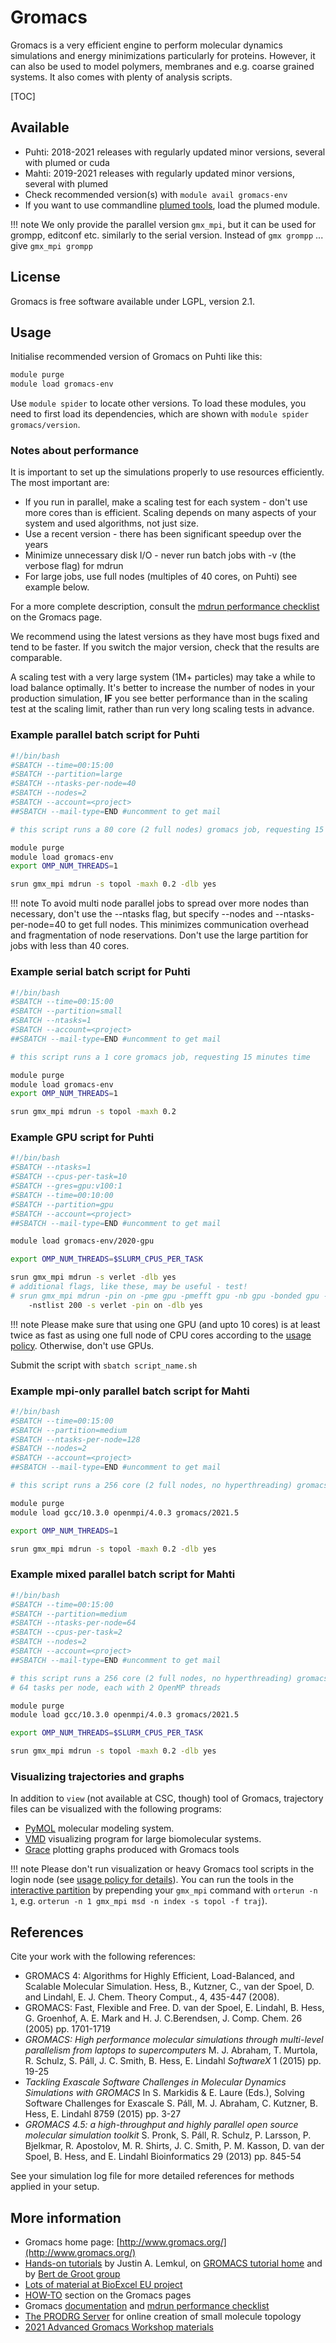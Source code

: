 # Gromacs

Gromacs is a very efficient engine to perform molecular dynamics
simulations and energy minimizations particularly for proteins. However,
it can also be used to model polymers, membranes and e.g. coarse grained
systems. It also comes with plenty of analysis scripts.

[TOC]

## Available

-   Puhti: 2018-2021 releases with regularly updated minor versions, several with plumed or cuda
-   Mahti: 2019-2021 releases with regularly updated minor versions, several with plumed
-   Check recommended version(s) with `module avail gromacs-env`
-   If you want to use commandline [plumed tools](plumed.md), load the plumed module.

!!! note
    We only provide the parallel version `gmx_mpi`, but it can
    be used for grompp, editconf etc. similarly to the serial version.
    Instead of `gmx grompp` ... give `gmx_mpi grompp`

## License
Gromacs is free software available under LGPL, version 2.1.

## Usage

Initialise recommended version of Gromacs on Puhti like this:

```bash
module purge
module load gromacs-env
```
Use `module spider` to locate other versions. To load these modules, you
need to first load its dependencies, which are shown with
`module spider gromacs/version`.

<!-- The module will set `OMP_NUM_THREADS=1`
as otherwise mdrun will spawn threads for cores it _thinks_ are free. -->

### Notes about performance

It is important to set up the simulations properly to use resources efficiently.
The most important are:

-   If you run in parallel, make a scaling test for each system - don't use more cores than is efficient. 
    Scaling depends on many aspects of your system and used algorithms, not just size.
-   Use a recent version - there has been significant speedup over the years
-   Minimize unnecessary disk I/O - never run batch jobs with -v (the verbose flag) for mdrun
-   For large jobs, use full nodes (multiples of 40 cores, on Puhti) see example below.

For a more complete description, consult the 
[mdrun performance checklist] on the Gromacs page.

We recommend using the latest versions as they have most bugs fixed and
tend to be faster. If you switch the major version, check that the
results are comparable.

A scaling test with a very large system (1M+ particles) may take a while to 
load balance optimally. It's better to increase the number of nodes in your 
production simulation, **IF** you see better performance than in the scaling 
test at the scaling limit, rather than run very long scaling tests in advance.

### Example parallel batch script for Puhti
```bash
#!/bin/bash
#SBATCH --time=00:15:00
#SBATCH --partition=large
#SBATCH --ntasks-per-node=40
#SBATCH --nodes=2
#SBATCH --account=<project>
##SBATCH --mail-type=END #uncomment to get mail

# this script runs a 80 core (2 full nodes) gromacs job, requesting 15 minutes time

module purge
module load gromacs-env
export OMP_NUM_THREADS=1

srun gmx_mpi mdrun -s topol -maxh 0.2 -dlb yes
```

!!! note
    To avoid multi node parallel jobs to spread over more nodes
    than necessary, don't use the --ntasks flag, but specify --nodes and
    --ntasks-per-node=40 to get full nodes. This minimizes communication
    overhead and fragmentation of node reservations. Don't use the large
    partition for jobs with less than 40 cores.

### Example serial batch script for Puhti
```bash
#!/bin/bash
#SBATCH --time=00:15:00
#SBATCH --partition=small
#SBATCH --ntasks=1
#SBATCH --account=<project>
##SBATCH --mail-type=END #uncomment to get mail

# this script runs a 1 core gromacs job, requesting 15 minutes time

module purge
module load gromacs-env
export OMP_NUM_THREADS=1

srun gmx_mpi mdrun -s topol -maxh 0.2
```
    
### Example GPU script for Puhti
```bash
#!/bin/bash
#SBATCH --ntasks=1
#SBATCH --cpus-per-task=10
#SBATCH --gres=gpu:v100:1
#SBATCH --time=00:10:00
#SBATCH --partition=gpu
#SBATCH --account=<project>
##SBATCH --mail-type=END #uncomment to get mail

module load gromacs-env/2020-gpu

export OMP_NUM_THREADS=$SLURM_CPUS_PER_TASK

srun gmx_mpi mdrun -s verlet -dlb yes
# additional flags, like these, may be useful - test!
# srun gmx_mpi mdrun -pin on -pme gpu -pmefft gpu -nb gpu -bonded gpu -update gpu \
    -nstlist 200 -s verlet -pin on -dlb yes

```
!!! note
    Please make sure that using one GPU (and upto 10 cores) is at least twice as fast
    as using one full node of CPU cores according to the [usage policy](../../computing/overview/#gpu-nodes).
    Otherwise, don't use GPUs.

Submit the script with `sbatch script_name.sh`

### Example mpi-only parallel batch script for Mahti

```bash
#!/bin/bash
#SBATCH --time=00:15:00
#SBATCH --partition=medium
#SBATCH --ntasks-per-node=128
#SBATCH --nodes=2
#SBATCH --account=<project>
##SBATCH --mail-type=END #uncomment to get mail

# this script runs a 256 core (2 full nodes, no hyperthreading) gromacs job, requesting 15 minutes time

module purge
module load gcc/10.3.0 openmpi/4.0.3 gromacs/2021.5

export OMP_NUM_THREADS=1

srun gmx_mpi mdrun -s topol -maxh 0.2 -dlb yes
```

### Example mixed parallel batch script for Mahti

```bash
#!/bin/bash
#SBATCH --time=00:15:00
#SBATCH --partition=medium
#SBATCH --ntasks-per-node=64
#SBATCH --cpus-per-task=2
#SBATCH --nodes=2
#SBATCH --account=<project>
##SBATCH --mail-type=END #uncomment to get mail

# this script runs a 256 core (2 full nodes, no hyperthreading) gromacs job, requesting 15 minutes time
# 64 tasks per node, each with 2 OpenMP threads

module purge
module load gcc/10.3.0 openmpi/4.0.3 gromacs/2021.5

export OMP_NUM_THREADS=$SLURM_CPUS_PER_TASK

srun gmx_mpi mdrun -s topol -maxh 0.2 -dlb yes
```

### Visualizing trajectories and graphs

In addition to `view` (not available at CSC, though) tool of Gromacs,
trajectory files can be visualized with the following programs:

-   [PyMOL] molecular modeling system.
-   [VMD](vmd.md) visualizing program for large biomolecular systems.
-   [Grace](grace.md) plotting graphs produced with Gromacs tools

!!! note
    Please don't run visualization or heavy Gromacs tool scripts in
    the login node (see [usage policy for details](../../computing/overview/#usage-policy)).
    You can run the tools in the [interactive partition](../computing/running/interactive-usage.md)
    by prepending your `gmx_mpi` command with `orterun -n 1`, e.g. `orterun -n 1 gmx_mpi msd -n index -s topol -f traj`).

## References

Cite your work with the following references:

-   GROMACS 4: Algorithms for Highly Efficient, Load-Balanced, and
    Scalable Molecular Simulation. Hess, B., Kutzner, C., van der
    Spoel, D. and Lindahl, E. J. Chem. Theory Comput., 4, 435-447
    (2008).
-   GROMACS: Fast, Flexible and Free. D. van der Spoel, E. Lindahl, B.
    Hess, G. Groenhof, A. E. Mark and H. J. C.Berendsen, J. Comp. Chem.
    26 (2005) pp. 1701-1719
-   *GROMACS: High performance molecular simulations through multi-level
    parallelism from laptops to supercomputers* 
    M. J. Abraham, T. Murtola, R. Schulz, S. Páll, J. C. Smith, B. Hess, E.
    Lindahl *SoftwareX* 1 (2015) pp. 19-25
-   *Tackling Exascale Software Challenges in Molecular Dynamics Simulations with
    GROMACS* In S. Markidis & E. Laure (Eds.), Solving Software Challenges for Exascale
    S. Páll, M. J. Abraham, C. Kutzner, B. Hess, E. Lindahl 8759 (2015) pp. 3-27
-   *GROMACS 4.5: a high-throughput and highly parallel open source molecular
    simulation toolkit* S. Pronk, S. Páll, R. Schulz, P. Larsson, P. Bjelkmar, R. Apostolov, M. R.
    Shirts, J. C. Smith, P. M. Kasson, D. van der Spoel, B. Hess, and E. Lindahl
    Bioinformatics 29 (2013) pp. 845-54

See your simulation log file for more detailed references
for methods applied in your setup.

## More information

-   Gromacs home page: [http://www.gromacs.org/](http://www.gromacs.org/)
-   [Hands-on tutorials] by Justin A. Lemkul, on [GROMACS tutorial home](https://tutorials.gromacs.org/) and by [Bert de Groot group](https://www3.mpibpc.mpg.de/groups/de_groot/compbio/index.html)
-   [Lots of material at BioExcel EU project]
-   [HOW-TO](https://manual.gromacs.org/documentation/current/how-to/index.html) section on the Gromacs pages
-   Gromacs [documentation] and [mdrun performance checklist]
-   [The PRODRG Server] for online creation of small molecule topology
-   [2021 Advanced Gromacs Workshop materials](https://enccs.github.io/gromacs-gpu-performance/)

  [mdrun performance checklist]: https://manual.gromacs.org/current/user-guide/mdrun-performance.html
  [documentation]: http://manual.gromacs.org/documentation
  [PyMOL]: http://www.pymol.org/
  [The PRODRG Server]: https://www.sites.google.com/site/vanaaltenlab/prodrg
  [Lots of material at BioExcel EU project]: http://bioexcel.eu/software/gromacs/
  [Hands-on tutorials]: http://www.mdtutorials.com/gmx/
